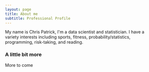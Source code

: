 ```yaml
---
layout: page
title: About me
subtitle: Professional Profile
---
```


My name is Chris Patrick, I'm a data scientist and statistician. I have a variety interests including sports, fitness, probability/statistics, programming, risk-taking, and reading. 

### A little bit more

More to come
